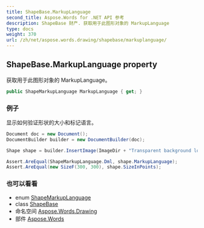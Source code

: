 ```yaml
---
title: ShapeBase.MarkupLanguage
second_title: Aspose.Words for .NET API 参考
description: ShapeBase 财产. 获取用于此图形对象的 MarkupLanguage
type: docs
weight: 370
url: /zh/net/aspose.words.drawing/shapebase/markuplanguage/
---
```

## ShapeBase.MarkupLanguage property

获取用于此图形对象的 MarkupLanguage。

```csharp
public ShapeMarkupLanguage MarkupLanguage { get; }
```

### 例子

显示如何验证形状的大小和标记语言。

```csharp
Document doc = new Document();
DocumentBuilder builder = new DocumentBuilder(doc);

Shape shape = builder.InsertImage(ImageDir + "Transparent background logo.png");

Assert.AreEqual(ShapeMarkupLanguage.Dml, shape.MarkupLanguage);
Assert.AreEqual(new SizeF(300, 300), shape.SizeInPoints);
```

### 也可以看看

* enum [ShapeMarkupLanguage](../../shapemarkuplanguage/)
* class [ShapeBase](../)
* 命名空间 [Aspose.Words.Drawing](../../shapebase/)
* 部件 [Aspose.Words](../../../)


